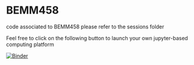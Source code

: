 # BEMM458
code associated to BEMM458
please refer to the sessions folder


Feel free to click on the following button to launch your own jupyter-based computing platform

[![Binder](https://mybinder.org/badge_logo.svg)](https://mybinder.org/v2/gh/thousandoaks/BEMM458/master)
